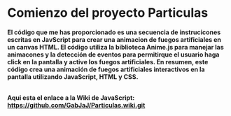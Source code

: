 <h1>
Comienzo del proyecto Particulas</h1>
<strong>El código que me has proporcionado es una secuencia de instrucicones escritas en JavScript para crear una animacion de fuegos artificiales en un canvas HTML. El código utiliza la biblioteca Anime.js para manejar las animacones y la detección de eventos para permitirque el usuario haga click en la pantalla y active los fuegos artificiales. En resumen, este código crea una animación de fuegos artificiales interactivos en la pantalla utilizando JavaScript, HTML y CSS.</strong>

<br><strong>
Aqui esta el enlace a la Wiki de JavaScript: https://github.com/GabJaJ/Particulas.wiki.git</br></strong>



